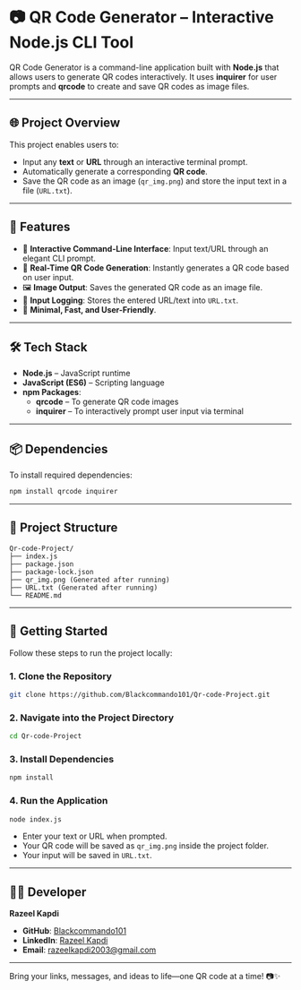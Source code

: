 # 📷 QR Code Generator – Interactive Node.js CLI Tool

QR Code Generator is a command-line application built with **Node.js** that allows users to generate QR codes interactively. It uses **inquirer** for user prompts and **qrcode** to create and save QR codes as image files.

---

## 🌐 Project Overview

This project enables users to:
- Input any **text** or **URL** through an interactive terminal prompt.
- Automatically generate a corresponding **QR code**.
- Save the QR code as an image (`qr_img.png`) and store the input text in a file (`URL.txt`).

---

## 📌 Features

- 🔵 **Interactive Command-Line Interface**: Input text/URL through an elegant CLI prompt.
- 📩 **Real-Time QR Code Generation**: Instantly generates a QR code based on user input.
- 🖼️ **Image Output**: Saves the generated QR code as an image file.
- 📄 **Input Logging**: Stores the entered URL/text into `URL.txt`.
- 📱 **Minimal, Fast, and User-Friendly**.

---

## 🛠️ Tech Stack

- **Node.js** – JavaScript runtime
- **JavaScript (ES6)** – Scripting language
- **npm Packages**:
  - **qrcode** – To generate QR code images
  - **inquirer** – To interactively prompt user input via terminal

---

## 📦 Dependencies

To install required dependencies:

```bash
npm install qrcode inquirer
```

---

## 📂 Project Structure

```
Qr-code-Project/
├── index.js
├── package.json
├── package-lock.json
├── qr_img.png (Generated after running)
├── URL.txt (Generated after running)
└── README.md
```

---

## 🚀 Getting Started

Follow these steps to run the project locally:

### 1. Clone the Repository

```bash
git clone https://github.com/Blackcommando101/Qr-code-Project.git
```

### 2. Navigate into the Project Directory

```bash
cd Qr-code-Project
```

### 3. Install Dependencies

```bash
npm install
```

### 4. Run the Application

```bash
node index.js
```

- Enter your text or URL when prompted.
- Your QR code will be saved as `qr_img.png` inside the project folder.
- Your input will be saved in `URL.txt`.

---

## 👨‍💻 Developer

**Razeel Kapdi**

- **GitHub**: [Blackcommando101](https://github.com/Blackcommando101)
- **LinkedIn**: [Razeel Kapdi](https://www.linkedin.com/in/razeel-kapdi-698955267/)
- **Email**: razeelkapdi2003@gmail.com

---

Bring your links, messages, and ideas to life—one QR code at a time! 📷✨
